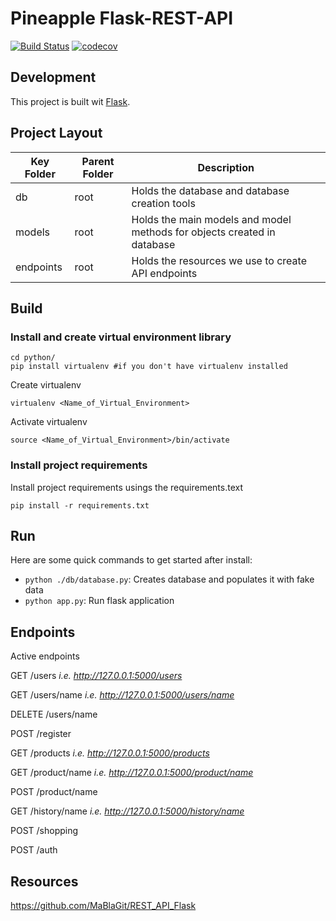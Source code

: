 # Pineapple Flask-REST-API
[![Build Status](https://travis-ci.com/pineapple-699/pineapple-flask-restapi.svg?branch=master)](https://travis-ci.com/pineapple-699/pineapple-flask-restapi)
[![codecov](https://codecov.io/gh/pineapple-699/pineapple-flask-restapi/branch/master/graph/badge.svg)](https://codecov.io/gh/pineapple-699/pineapple-flask-restapi)


## Development

This project is built wit [Flask](https://flask.palletsprojects.com/en/1.1.x/). 

## Project Layout
| Key Folder | Parent Folder | Description |
| - | - | - |
| db | root | Holds the database and database creation tools | 
| models | root | Holds the main models and model methods for objects created in database | 
| endpoints | root | Holds the resources we use to create API endpoints | 

## Build 
### Install and create virtual environment library
```
cd python/
pip install virtualenv #if you don't have virtualenv installed 
```

Create virtualenv
```
virtualenv <Name_of_Virtual_Environment>
```

Activate virtualenv
```
source <Name_of_Virtual_Environment>/bin/activate
```
### Install project requirements
Install project requirements usings the requirements.text
```
pip install -r requirements.txt
```

## Run
Here are some quick commands to get started after install:

- `python ./db/database.py`: Creates database and populates it with fake data
- `python app.py`: Run flask application

## Endpoints
Active endpoints

GET /users _i.e. http://127.0.0.1:5000/users_

GET /users/name _i.e. http://127.0.0.1:5000/users/name_

DELETE /users/name 

POST /register

GET /products _i.e. http://127.0.0.1:5000/products_

GET /product/name _i.e. http://127.0.0.1:5000/product/name_

POST /product/name

GET /history/name _i.e. http://127.0.0.1:5000/history/name_

POST /shopping

POST /auth

## Resources
https://github.com/MaBlaGit/REST_API_Flask

